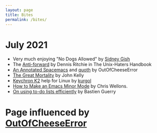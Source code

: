 ```yaml
---
layout: page
title: Bites
permalink: /bites/
---
```



# July 2021
* Very much enjoying "No Dogs Allowed" by [Sidney Gish](https://en.wikipedia.org/wiki/Sidney_Gish)
* The [Anti-forward](https://web.mit.edu/~simsong/www/ugh.pdf) by Dennis Ritchie in The Unix-Haters Handbook
* [An Annotated Spacemacs](https://out-of-cheese-error.netlify.app/spacemacs-config) and [quoth](https://github.com/out-of-cheese-error/quoth) by OutOfCheeseError
* [The Great Mortality](https://www.goodreads.com/book/show/324494.The_Great_Mortality) by John Kelly
* [Keychron K2](https://github.com/Kurgol/keychron/blob/master/k2.md#caps-lock-and-num-lock) help for Linux by [kurgol](https://github.com/kurgol)
* [How to Make an Emacs Minor Mode](https://nullprogram.com/blog/2013/02/06/) by Chris Wellons.
* [On using to-do lists efficiently](https://bzg.fr/en/on-using-to-do-lists-efficiently/) by Bastien Guerry

# Page influenced by [OutOfCheeseError](https://out-of-cheese-error.netlify.app/pages/dailies) 
